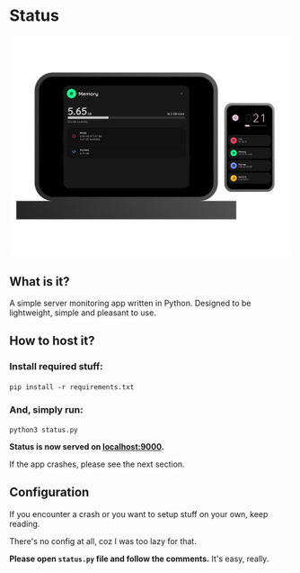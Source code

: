 # Status

![](screenshots/status.png)

## What is it?

A simple server monitoring app written in Python.
Designed to be lightweight, simple and pleasant to use.


## How to host it?

### Install required stuff:

```pip install -r requirements.txt```

### And, simply run:

```python3 status.py```

**Status is now served on [localhost:9000](localhost:9000).**

If the app crashes, please see the next section.


## Configuration

If you encounter a crash or you want to setup stuff on your own, keep reading.

There's no config at all, coz I was too lazy for that.

**Please open `status.py` file and follow the comments.** It's easy, really.
